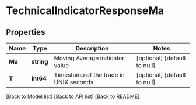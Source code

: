 # TechnicalIndicatorResponseMa

## Properties
Name | Type | Description | Notes
------------ | ------------- | ------------- | -------------
**Ma** | **string** | Moving Average indicator value | [optional] [default to null]
**T** | **int64** | Timestamp of the trade in UNIX seconds | [optional] [default to null]

[[Back to Model list]](../README.md#documentation-for-models) [[Back to API list]](../README.md#documentation-for-api-endpoints) [[Back to README]](../README.md)

